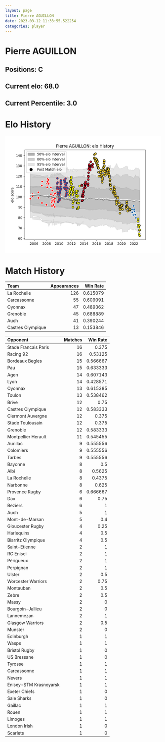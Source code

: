 ```yaml
---  
layout: page  
title: Pierre AGUILLON  
date: 2023-03-12 11:33:55.522254  
categories: player  
---
```

# Pierre AGUILLON

## Positions: C

## Current elo: 68.0

## Current Percentile: 3.0

# Elo History


![elo history](history_PierreAGUILLON.png)
# Match History


| Team              |   Appearances |   Win Rate |
|:------------------|--------------:|-----------:|
| La Rochelle       |           126 |   0.615079 |
| Carcassonne       |            55 |   0.609091 |
| Oyonnax           |            47 |   0.489362 |
| Grenoble          |            45 |   0.688889 |
| Auch              |            41 |   0.390244 |
| Castres Olympique |            13 |   0.153846 |

| Opponent               |   Matches |   Win Rate |
|:-----------------------|----------:|-----------:|
| Stade Francais Paris   |        16 |   0.375    |
| Racing 92              |        16 |   0.53125  |
| Bordeaux Begles        |        15 |   0.566667 |
| Pau                    |        15 |   0.633333 |
| Agen                   |        14 |   0.607143 |
| Lyon                   |        14 |   0.428571 |
| Oyonnax                |        13 |   0.615385 |
| Toulon                 |        13 |   0.538462 |
| Brive                  |        12 |   0.75     |
| Castres Olympique      |        12 |   0.583333 |
| Clermont Auvergne      |        12 |   0.375    |
| Stade Toulousain       |        12 |   0.375    |
| Grenoble               |        12 |   0.583333 |
| Montpellier Herault    |        11 |   0.545455 |
| Aurillac               |         9 |   0.555556 |
| Colomiers              |         9 |   0.555556 |
| Tarbes                 |         9 |   0.555556 |
| Bayonne                |         8 |   0.5      |
| Albi                   |         8 |   0.5625   |
| La Rochelle            |         8 |   0.4375   |
| Narbonne               |         8 |   0.625    |
| Provence Rugby         |         6 |   0.666667 |
| Dax                    |         6 |   0.75     |
| Beziers                |         6 |   1        |
| Auch                   |         5 |   1        |
| Mont-de-Marsan         |         5 |   0.4      |
| Gloucester Rugby       |         4 |   0.25     |
| Harlequins             |         4 |   0.5      |
| Biarritz Olympique     |         4 |   0.5      |
| Saint-Etienne          |         2 |   1        |
| RC Enisei              |         2 |   1        |
| Périgueux              |         2 |   1        |
| Perpignan              |         2 |   1        |
| Ulster                 |         2 |   0.5      |
| Worcester Warriors     |         2 |   0.75     |
| Montauban              |         2 |   0.5      |
| Zebre                  |         2 |   0.5      |
| Massy                  |         2 |   0        |
| Bourgoin-Jallieu       |         2 |   0        |
| Lannemezan             |         2 |   1        |
| Glasgow Warriors       |         2 |   0.5      |
| Munster                |         2 |   0        |
| Edinburgh              |         1 |   1        |
| Wasps                  |         1 |   1        |
| Bristol Rugby          |         1 |   0        |
| US Bressane            |         1 |   0        |
| Tyrosse                |         1 |   1        |
| Carcassonne            |         1 |   1        |
| Nevers                 |         1 |   1        |
| Enisey-STM Krasnoyarsk |         1 |   1        |
| Exeter Chiefs          |         1 |   0        |
| Sale Sharks            |         1 |   0        |
| Gaillac                |         1 |   1        |
| Rouen                  |         1 |   1        |
| Limoges                |         1 |   1        |
| London Irish           |         1 |   0        |
| Scarlets               |         1 |   0        |